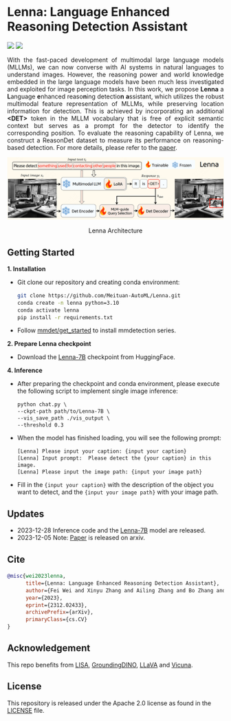 # Lenna: Language Enhanced Reasoning Detection Assistant
<a href='https://github.com/Meituan-AutoML/Lenna'><img src='https://img.shields.io/badge/Project-Page-Green'></a>
<a href='https://arxiv.org/abs/2312.02433'><img src='https://img.shields.io/badge/Paper-Arxiv-red'></a>
<p>
<div align="justify">
With the fast-paced development of multimodal large language models (MLLMs), we can now converse with AI systems in natural languages to understand images. However, the reasoning power and world knowledge embedded in the large language models have been much less investigated and exploited for image perception tasks. In this work, we propose <b>Lenna</b> a <b>L</b>anguage <b>e</b>nhanced reaso<b>n</b>ing detectio<b>n</b> <b>a</b>ssistant, which utilizes the robust multimodal feature representation of MLLMs, while preserving location information for detection. This is achieved by incorporating an additional <b>&lt;DET&gt;</b> token in the MLLM vocabulary that is free of explicit semantic context but serves as a prompt for the detector to identify the corresponding position. To evaluate the reasoning capability of Lenna, we construct a ReasonDet dataset to measure its performance on reasoning-based detection. For more details, please refer to the <a href=https://arxiv.org/pdf/2312.02433.pdf>paper</a>.
</div>
</p>
<p>
  <p align="center"><img src="./assets/lenna.png" alt="teaser" width="600px" /></p>
  <p align="center">Lenna Architecture</p>
</p>

## Getting Started
**1. Installation**

- Git clone our repository and creating conda environment:
  ```bash
  git clone https://github.com/Meituan-AutoML/Lenna.git
  conda create -n lenna python=3.10
  conda activate lenna
  pip install -r requirements.txt
  ```

- Follow [mmdet/get_started](https://mmdetection.readthedocs.io/en/latest/get_started.html) to install mmdetection series.

**2. Prepare Lenna checkpoint**

- Download the [Lenna-7B](https://huggingface.co/weifei06/Lenna) checkpoint from HuggingFace.

**4. Inference**

- After preparing the checkpoint and conda environment, please execute the following script to implement single image inference:

  ```
  python chat.py \
  --ckpt-path path/to/Lenna-7B \
  --vis_save_path ./vis_output \
  --threshold 0.3 
  ```

- When the model has finished loading, you will see the following prompt:

  ```
  [Lenna] Please input your caption: {input your caption}
  [Lenna] Input prompt:  Please detect the {your caption} in this image.
  [Lenna] Please input the image path: {input your image path}
  ```

- Fill in the ```{input your caption}``` with the description of the object you want to detect, and the ```{input your image path}``` with your image path.

## Updates

- 2023-12-28 Inference code and the [Lenna-7B](https://huggingface.co/weifei06/Lenna) model are released.
- 2023-12-05 Note: [Paper](https://arxiv.org/pdf/2312.02433.pdf) is released on arxiv.

## Cite

```bibtex
@misc{wei2023lenna,
      title={Lenna: Language Enhanced Reasoning Detection Assistant}, 
      author={Fei Wei and Xinyu Zhang and Ailing Zhang and Bo Zhang and Xiangxiang Chu},
      year={2023},
      eprint={2312.02433},
      archivePrefix={arXiv},
      primaryClass={cs.CV}
}
```

## Acknowledgement

This repo benefits from [LISA](https://github.com/dvlab-research/LISA), [GroundingDINO](https://github.com/IDEA-Research/GroundingDINO), [LLaVA](https://github.com/haotian-liu/LLaVA) and [Vicuna](https://github.com/lm-sys/FastChat). 


## License
This repository is released under the Apache 2.0 license as found in the [LICENSE](https://github.com/Meituan-AutoML/Lenna/blob/main/LICENSE) file.

